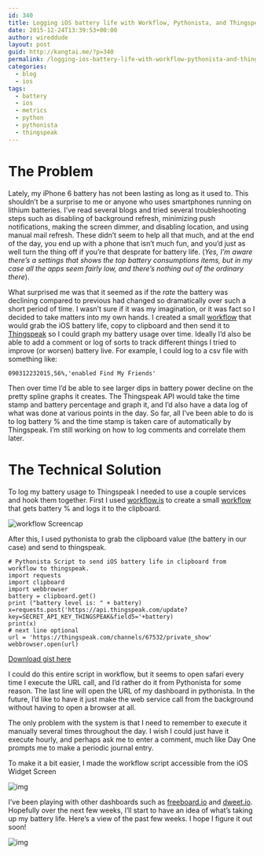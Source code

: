 ```yaml
---
id: 340
title: Logging iOS battery life with Workflow, Pythonista, and Thingspeak
date: 2015-12-24T13:39:53+00:00
author: wireddude
layout: post
guid: http://kangtai.me/?p=340
permalink: /logging-ios-battery-life-with-workflow-pythonista-and-thingspeak/
categories:
  - blog
  - ios
tags:
  - battery
  - ios
  - metrics
  - python
  - pythonista
  - thingspeak
---
```

# The Problem

Lately, my iPhone 6 battery has not been lasting as long as it used to. This shouldn&#8217;t be a surprise to me or anyone who uses smartphones running on lithium batteries. I&#8217;ve read several blogs and tried several troubleshooting steps such as disabling of background refresh, minimizing push notifications, making the screen dimmer, and disabling location, and using manual mail refresh. These didn&#8217;t seem to help all that much, and at the end of the day, you end up with a phone that isn&#8217;t much fun, and you&#8217;d just as well turn the thing off if you&#8217;re that desprate for battery life. (_Yes, I&#8217;m aware there&#8217;s a settings that shows the top battery consumptions items, but in my case all the apps seem fairly low, and there&#8217;s nothing out of the ordinary there_).

What surprised me was that it seemed as if the _rate_ the battery was declining compared to previous had changed so dramatically over such a short period of time. I wasn&#8217;t sure if it was my imagination, or it was fact so I decided to take matters into my own hands. I created a small [workflow](https://workflow.is/workflows/9ea2c71acbe84bffb40d95517f741a07) that would grab the iOS battery life, copy to clipboard and then send it to [Thingspeak](http://www.thingspeak.com) so I could graph my battery usage over time. Ideally I&#8217;d also be able to add a comment or log of sorts to track different things I tried to improve (or worsen) battery live. For example, I could log to a csv file with something like:

    090312232015,56%,'enabled Find My Friends'
    

Then over time I&#8217;d be able to see larger dips in battery power decline on the pretty spline graphs it creates. The Thingspeak API would take the time stamp and battery percentage and graph it, and I&#8217;d also have a data log of what was done at various points in the day. So far, all I&#8217;ve been able to do is to log battery % and the time stamp is taken care of automatically by Thingspeak. I&#8217;m still working on how to log comments and correlate them later.

# The Technical Solution

To log my battery usage to Thingspeak I needed to use a couple services and hook them together. First I used [workflow.is](http://workflow.is) to create a small [workflow](https://workflow.is/workflows/9ea2c71acbe84bffb40d95517f741a07) that gets battery % and logs it to the clipboard.

<img src="http://i0.wp.com/media.davidkanter.com/battery-thingspeak.jpg?w=604" alt="workflow Screencap" data-recalc-dims="1" />

After this, I used pythonista to grab the clipboard value (the battery in our case) and send to thingspeak.

    # Pythonista Script to send iOS battery life in clipboard from workflow to thingspeak.
    import requests 
    import clipboard
    import webbrowser
    battery = clipboard.get()
    print ("battery level is: " + battery)
    x=requests.post('https://api.thingspeak.com/update? key=SECRET_API_KEY_THINGSPEAK&field5='+battery)
    print(x)
    # next line optional
    url = 'https://thingspeak.com/channels/67532/private_show'
    webbrowser.open(url)
    

[Download gist here](https://gist.github.com/dmkanter/908200332c289209e46f)

I could do this entire script in workflow, but it seems to open safari every time I execute the URL call, and I&#8217;d rather do it from Pythonista for some reason. The last line will open the URL of my dashboard in pythonista. In the future, I&#8217;d like to have it just make the web service call from the background without having to open a browser at all.

The only problem with the system is that I need to remember to execute it manually several times throughout the day. I wish I could just have it execute hourly, and perhaps ask me to enter a comment, much like Day One prompts me to make a periodic journal entry.

To make it a bit easier, I made the workflow script accessible from the iOS Widget Screen
  
<img src="http://i0.wp.com/media.davidkanter.com/widget-2015-12-24-13-31.jpg?w=604" alt="img" data-recalc-dims="1" />

I&#8217;ve been playing with other dashboards such as [freeboard.io](http://www.freeboard.io) and [dweet.io](http://www.dweet.io). Hopefully over the next few weeks, I&#8217;ll start to have an idea of what&#8217;s taking up my battery life. Here&#8217;s a view of the past few weeks. I hope I figure it out soon!

<img src="http://i2.wp.com/media.davidkanter.com/Screenshot-2015-12-24-13.35.13.png?w=604" alt="img" data-recalc-dims="1" />